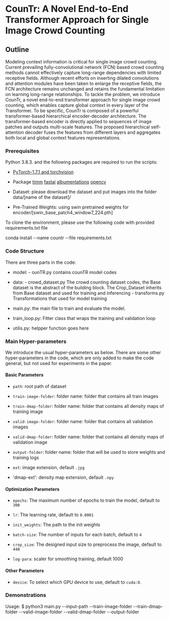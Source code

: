 # CounTr: A Novel End-to-End Transformer Approach for Single Image Crowd Counting 

## Outline

Modeling context information is critical for single image crowd counting. Current prevailing fully-convolutional network (FCN) based crowd counting methods cannot effectively capture long-range dependencies with limited receptive fields. Although recent efforts on inserting dilated convolutions and attention modules have been taken to enlarge the receptive fields, the FCN architecture remains unchanged and retains the fundamental limitation on learning long-range relationships. To tackle the problem, we introduce CounTr, a novel end-to-end transformer approach for single image crowd counting, which enables capture global context in every layer of the Transformer. To be specific, CounTr is composed of a powerful transformer-based hierarchical encoder-decoder architecture. The transformer-based encoder is directly applied to sequences of image patches and outputs multi-scale features. The proposed hierarchical self-attention decoder fuses the features from different layers and aggregates both local and global context features representations. 

### Prerequisites

Python 3.8.3. and the following packages are required to run the scripts:

- [PyTorch-1.7.1 and torchvision](https://pytorch.org)  

- Package [timm](https://github.com/rwightman/pytorch-image-models)
		  [fastai](https://github.com/fastai/fastai)
		  [albumentations](https://github.com/albumentations-team/albumentations)
		  [opencv](https://github.com/opencv/opencv-python)


- Dataset: please download the dataset and put images into the folder data/[name of the dataset]/

- Pre-Trained Weights: using swin pretrained weights for encoder/[swin_base_patch4_window7_224.pth] 

To clone the environment, please use the following code with provided requirements.txt file

conda install --name countr --file requirements.txt

### Code Structure

There are three parts in the code:
 - model: 
 			- ounTR.py 
 				contains counTR model codes

 - data: 
 			- crowd_dataset.py 
 				The crowd counting dataset codes, the Base dataset is the abstract of the building block. The Crop_Dataset inherits from Base dataset and used for training and inferencing
 			- transforms.py
 				Transformations that used for model training

 - main.py: the main file to train and evaluate the model.
 - train_loop.py: Fitter class that wraps the training and validation loop
 - utilis.py: helpper function goes here


### Main Hyper-parameters

We introduce the usual hyper-parameters as below. There are some other hyper-parameters in the code, which are only added to make the code general, but not used for experiments in the paper.

#### Basic Parameters

- `path`: root path of dataset

- `train-image-folder`: folder name: folder that contains all train images

- `train-dmap-folder`: folder name: folder that contains all density maps of training image

- `valid-image-folder`: folder name: folder that contains all validation images

- `valid-dmap-folder`: folder name: folder that contains all density maps of validation image

- `output-folder`: folder name: folder that will be used to store weights and training logs

- `ext`: image extension, default `.jpg`

- 'dmap-ext': density map extension, default `.npy`

#### Optimization Parameters

- `epochs`: The maximum number of epochs to train the model, default to `300`

- `lr`: The learning rate, default to `0.0001`

- `init_weights`: The path to the init weights

- `batch-size`: The number of inputs for each batch, default to `4`

- `crop_size`: The designed input size to preprocess the image, default to `448`

- `log-para`: scaler for smoothing training, default 1000



#### Other Parameters

- `device`: To select which GPU device to use, default to `cuda:0`.

### Demonstrations

Usage:
$ python3 main.py --input-path --train-image-folder --train-dmap-folder --valid-image-folder --valid-dmap-folder --output-folder